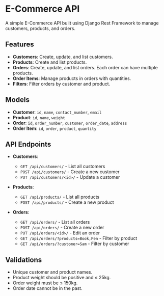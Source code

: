 # E-Commerce API

A simple E-Commerce API built using Django Rest Framework to manage customers, products, and orders.

## Features

- **Customers**: Create, update, and list customers.
- **Products**: Create and list products.
- **Orders**: Create, update, and list orders. Each order can have multiple products.
- **Order Items**: Manage products in orders with quantities.
- **Filters**: Filter orders by customer and product.

## Models

- **Customer**: `id`, `name`, `contact_number`, `email`
- **Product**: `id`, `name`, `weight`
- **Order**: `id`, `order_number`, `customer`, `order_date`, `address`
- **Order Item**: `id`, `order`, `product`, `quantity`

## API Endpoints

- **Customers**:
  - `GET /api/customers/` - List all customers
  - `POST /api/customers/` - Create a new customer
  - `PUT /api/customers/<id>/` - Update a customer
  
- **Products**:
  - `GET /api/products/` - List all products
  - `POST /api/products/` - Create a new product
  
- **Orders**:
  - `GET /api/orders/` - List all orders
  - `POST /api/orders/` - Create a new order
  - `PUT /api/orders/<id>/` - Edit an order
  - `GET /api/orders/?products=Book,Pen` - Filter by product
  - `GET /api/orders/?customer=Sam` - Filter by customer

## Validations

- Unique customer and product names.
- Product weight should be positive and ≤ 25kg.
- Order weight must be ≤ 150kg.
- Order date cannot be in the past.
